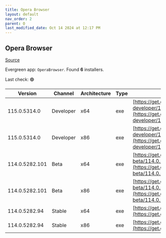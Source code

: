 ```yaml
---
title: Opera Browser
layout: default
nav_order: 2
parent: O
last_modified_date: Oct 14 2024 at 12:17 PM
---
```


## Opera Browser

[Source](https://www.opera.com/browsers/opera)

Evergreen app: `OperaBrowser`. Found **6** installers.

Last check: 🟢

| Version        | Channel   | Architecture | Type | URI                                                                                                                                                                                                                    |
| -------------- | --------- | ------------ | ---- | ---------------------------------------------------------------------------------------------------------------------------------------------------------------------------------------------------------------------- |
| 115.0.5314.0   | Developer | x64          | exe  | [https://get.geo.opera.com/pub/opera-developer/115.0.5314.0/win/Opera_Developer_115.0.5314.0_Setup_x64.exe](https://get.geo.opera.com/pub/opera-developer/115.0.5314.0/win/Opera_Developer_115.0.5314.0_Setup_x64.exe) |
| 115.0.5314.0   | Developer | x86          | exe  | [https://get.geo.opera.com/pub/opera-developer/115.0.5314.0/win/Opera_Developer_115.0.5314.0_Setup.exe](https://get.geo.opera.com/pub/opera-developer/115.0.5314.0/win/Opera_Developer_115.0.5314.0_Setup.exe)         |
| 114.0.5282.101 | Beta      | x64          | exe  | [https://get.geo.opera.com/pub/opera-beta/114.0.5282.101/win/Opera_beta_114.0.5282.101_Setup_x64.exe](https://get.geo.opera.com/pub/opera-beta/114.0.5282.101/win/Opera_beta_114.0.5282.101_Setup_x64.exe)             |
| 114.0.5282.101 | Beta      | x86          | exe  | [https://get.geo.opera.com/pub/opera-beta/114.0.5282.101/win/Opera_beta_114.0.5282.101_Setup.exe](https://get.geo.opera.com/pub/opera-beta/114.0.5282.101/win/Opera_beta_114.0.5282.101_Setup.exe)                     |
| 114.0.5282.94  | Stable    | x64          | exe  | [https://get.geo.opera.com/pub/opera/desktop/114.0.5282.94/win/Opera_114.0.5282.94_Setup_x64.exe](https://get.geo.opera.com/pub/opera/desktop/114.0.5282.94/win/Opera_114.0.5282.94_Setup_x64.exe)                     |
| 114.0.5282.94  | Stable    | x86          | exe  | [https://get.geo.opera.com/pub/opera/desktop/114.0.5282.94/win/Opera_114.0.5282.94_Setup.exe](https://get.geo.opera.com/pub/opera/desktop/114.0.5282.94/win/Opera_114.0.5282.94_Setup.exe)                             |

